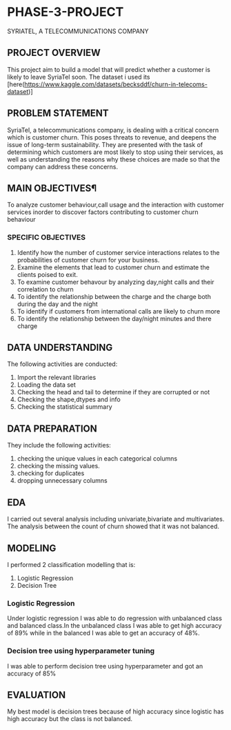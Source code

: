 # PHASE-3-PROJECT
SYRIATEL, A TELECOMMUNICATIONS COMPANY

## PROJECT OVERVIEW
This project aim to build a model that will predict whether a customer is likely to leave SyriaTel soon.
The dataset i used its [here(https://www.kaggle.com/datasets/becksddf/churn-in-telecoms-dataset)]
## PROBLEM STATEMENT
SyriaTel, a telecommunications company, is dealing with a critical concern which is customer churn. This poses threats to revenue, and deepens the issue of long-term sustainability. They are presented with the task of determining which customers are most likely to stop using their services, as well as understanding the reasons why these choices are made so that the company can address these concerns.
##  MAIN OBJECTIVES¶
To analyze customer behaviour,call usage and the interaction with customer services inorder to discover factors contributing to customer churn behaviour
### SPECIFIC OBJECTIVES
1.	Identify how the number of customer service interactions relates to the probabilities of customer churn for your business.
2.	Examine the elements that lead to customer churn and estimate the clients poised to exit.
3.	To examine customer behavour by analyzing day,night calls and their correlation to churn
4.	To identify the relationship between the charge and the charge both during the day and the night
5.	To identify if customers from international calls are likely to churn more
6.	To identify the relationship between the day/night minutes and there charge
## DATA UNDERSTANDING
The following activities are conducted:
1. Import the relevant libraries
2. Loading the data set
3. Checking the head and tail to determine if they are corrupted or not
4. Checking the shape,dtypes and info
5. Checking the statistical summary
## DATA PREPARATION
They include the following activities:
1. checking the unique values in each categorical columns
2. checking the missing values.
3. checking for duplicates
4. dropping unnecessary columns
## EDA
I carried out several analysis including univariate,bivariate and multivariates.
The analysis between the count of churn showed that it was not balanced.

## MODELING
I performed 2 classification modelling that is:
1. Logistic Regression 
2. Decision Tree
### Logistic Regression 
Under logistic regression I was able to do regression with unbalanced class and balanced class.In the unbalanced class I was able to get high accuracy of 89% while in the balanced I was able to get an accuracy of 48%.
### Decision tree using hyperparameter tuning
I was able to perform decision tree using hyperparameter and got an accuracy of 85%
##  EVALUATION
My best model is decision trees because of high accuracy since logistic has high accuracy but the class is not balanced.

